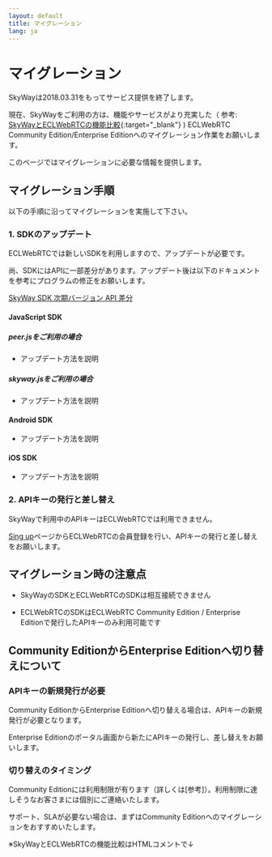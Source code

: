 ```yaml
---
layout: default
title: マイグレーション
lang: ja
---
```


# マイグレーション

SkyWayは2018.03.31をもってサービス提供を終了します。

現在、SkyWayをご利用の方は、機能やサービスがより充実した（ 参考: [SkyWayとECLWebRTCの機能比較](https://support.skyway.io/hc/ja){:target="_blank"} ) ECLWebRTC Community Edition/Enterprise Editionへのマイグレーション作業をお願いします。

このページではマイグレーションに必要な情報を提供します。

## マイグレーション手順

以下の手順に沿ってマイグレーションを実施して下さい。

### 1. SDKのアップデート

ECLWebRTCでは新しいSDKを利用しますので、アップデートが必要です。

尚、SDKにはAPIに一部差分があります。アップデート後は以下のドキュメントを参考にプログラムの修正をお願いします。

[SkyWay SDK 次期バージョン API 差分](https://github.com/nttcom/skyway-sdk-migration-docs)

#### JavaScript SDK

##### peer.jsをご利用の場合

- アップデート方法を説明

##### skyway.jsをご利用の場合

- アップデート方法を説明

#### Android SDK

- アップデート方法を説明

#### iOS SDK

- アップデート方法を説明

### 2. APIキーの発行と差し替え

SkyWayで利用中のAPIキーはECLWebRTCでは利用できません。

[Sing up](./singup.html)ページからECLWebRTCの会員登録を行い、APIキーの発行と差し替えをお願いします。

## マイグレーション時の注意点

- SkyWayのSDKとECLWebRTCのSDKは相互接続できません

- ECLWebRTCのSDKはECLWebRTC Community Edition / Enterprise Editionで発行したAPIキーのみ利用可能です

## Community EditionからEnterprise Editionへ切り替えについて

### APIキーの新規発行が必要

Community EditionからEnterprise Editionへ切り替える場合は、APIキーの新規発行が必要となります。

Enterprise Editionのポータル画面から新たにAPIキーの発行し、差し替えをお願いします。

### 切り替えのタイミング

Community Editionには利用制限が有ります（詳しくは[参考]）。利用制限に達しそうなお客さまには個別にご連絡いたします。

サポート、SLAが必要ない場合は、まずはCommunity Editionへのマイグレーションをおすすめいたします。

※SkyWayとECLWebRTCの機能比較はHTMLコメントで↓
<!--
||SkyWay|ECLWebRTC Community Edition|ECLWebRTC Enterprise Edition|
|提供機能|シグナリング<BR>TURN<BR>SFU|シグナリング<BR>TURN<BR>SFU|シグナリング<BR>TURN<BR>SFU|
|提供SDK|JavaScript<BR>iOS<BR>Android<BR>IoT|JavScript<BR>iOS<BR>Android<BR>IoT|JavScript<BR>iOS<BR>Android<BR>IoT|
|APIキー認証機能|無し|有り|有り|
|Room管理機能|JacaScript SDKのみ提供<BR>Multiparty Libraryを提供|有り|有り|
|IE/Safari Plugin提供|有り|無し（Safari/Edgeへの正式対応を予定）|無し（Safari/Edgeへの正式対応を予定）|
|画面共有|ScreenShare Libraryを提供|JavaScript SDKに同梱|JavaScript SDKに同梱|
|利用制限|無し|月間のシグナリング回数、TURN/SFU利用回数に制限有り|有り|
|SLA|無し|無し|有り|
|サポート|コミュニティベース|コミュニティベース|コミュニティベース<BR>チケットサポート|
-->
